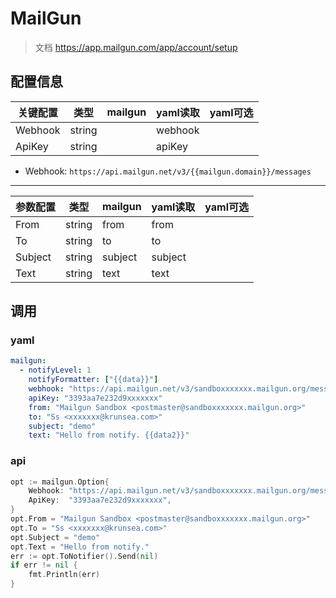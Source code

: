 # MailGun

> 文档 https://app.mailgun.com/app/account/setup

## 配置信息

| 关键配置    | 类型     | mailgun | yaml读取  | yaml可选 |
|---------|--------|---------|---------|--------|
| Webhook | string |         | webhook |        |
| ApiKey  | string |         | apiKey  |        |

- Webhook: `https://api.mailgun.net/v3/{{mailgun.domain}}/messages`

---

| 参数配置    | 类型     | mailgun | yaml读取  | yaml可选 |
|---------|--------|---------|---------|--------|
| From    | string | from    | from    |        |
| To      | string | to      | to      |        |
| Subject | string | subject | subject |        |
| Text    | string | text    | text    |        |

## 调用
### yaml

```yaml
mailgun:
  - notifyLevel: 1
    notifyFormatter: ["{{data}}"]
    webhook: "https://api.mailgun.net/v3/sandboxxxxxxx.mailgun.org/messages"
    apiKey: "3393aa7e232d9xxxxxxx"
    from: "Mailgun Sandbox <postmaster@sandboxxxxxxx.mailgun.org>"
    to: "Ss <xxxxxxx@krunsea.com>"
    subject: "demo"
    text: "Hello from notify. {{data2}}"
```

### api

```go
opt := mailgun.Option{
    Webhook: "https://api.mailgun.net/v3/sandboxxxxxxx.mailgun.org/messages",
    ApiKey:  "3393aa7e232d9xxxxxxx",
}
opt.From = "Mailgun Sandbox <postmaster@sandboxxxxxxx.mailgun.org>"
opt.To = "Ss <xxxxxxx@krunsea.com>"
opt.Subject = "demo"
opt.Text = "Hello from notify."
err := opt.ToNotifier().Send(nil)
if err != nil {
    fmt.Println(err)
}
```